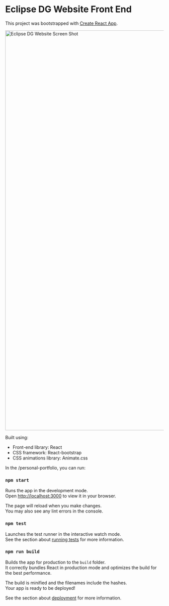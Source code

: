 # Eclipse DG Website Front End

This project was bootstrapped with [Create React App](https://github.com/facebook/create-react-app).

<img width="1266" alt="Eclipse DG Website Screen Shot" src="![Untitled](https://github.com/ismayilzada1/EclipseDG/assets/130251565/03ad2948-c144-4af3-94be-b149b8b9f5ae)">



Built using:

- Front-end library: React
- CSS framework: React-bootstrap
- CSS animations library: Animate.css

In the /personal-portfolio, you can run:

### `npm start`

Runs the app in the development mode.\
Open [http://localhost:3000](http://localhost:3000) to view it in your browser.

The page will reload when you make changes.\
You may also see any lint errors in the console.

### `npm test`

Launches the test runner in the interactive watch mode.\
See the section about [running tests](https://facebook.github.io/create-react-app/docs/running-tests) for more information.

### `npm run build`

Builds the app for production to the `build` folder.\
It correctly bundles React in production mode and optimizes the build for the best performance.

The build is minified and the filenames include the hashes.\
Your app is ready to be deployed!

See the section about [deployment](https://facebook.github.io/create-react-app/docs/deployment) for more information.
